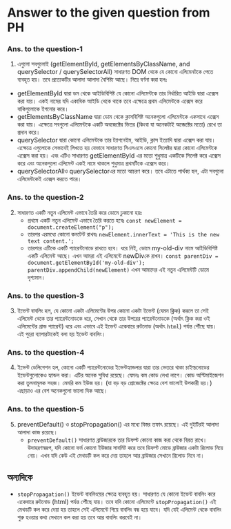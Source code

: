 # Answer to the given question from PH 

### Ans. to the question-1

1. এগুলো সবগুলোই (getElementById, getElementsByClassName, and querySelector / querySelectorAll) সাধারণত DOM থেকে যে কোনো এলিমেনটকে পেতে ব্যবহৃত হয়। তবে প্রত্যেকটির আলাদা আলাদা বৈশিষ্ট্য আছে। নিম্নে বর্ণনা করা হলঃ
  - getElementById দ্বারা ডম থেকে আইডিবিশিষ্ট যে কোনো এলিমেন্টকে তার নির্ধারিত আইডি দ্বারা এক্সেস করা যায়। একই নামের যদি একাধিক আইডি থেকে থাকে তবে এক্ষেত্রে প্রথম এলিমেন্টকে এক্সেস করে বাকিগুলোকে ইগনোর করে।
  - getElementsByClassName দ্বারা ডোম থেকে ক্লাসবিশিষ্ট অনেকগুলো এলিমেন্টকে একসাথে এক্সেস করা যায়। এক্ষেত্রে সবগুলো এলিমেন্টকে একটি অবজেক্টের ভিতর (কিংবা যা অনেকটাই অব্জেক্টের মতো) রেখে তা প্রদান করে। 
  - querySelector দ্বারা কোনো এলিমেন্টকে তার ট্যাগনেইম, আইডি, ক্লাস ইত্যাদি দ্বারা এক্সেস করা যায়। এক্ষেত্রে এগুলোকে সেভাবেই লিখতে হয় যেভাবে সাধারণত সিএসএসে কোনো সিলেক্টর দ্বারা কোনো এলিমেন্টকে এক্সেস করা হয়। এবং এটিও সাধারণত getElementById এর মতো শুধুমাত্র একটিকে সিলেক্ট করে এক্সেস করে এবং অনেকগুলো এলিমেন্ট একই নামে থাকলে শুধুমাত্র প্রথমটিকে এক্সেস করে।
  - querySelectorAllও querySelectorএর মতো আচরণ করে। তবে এটাতে পার্থক্য হল, এটা সবগুলো এলিমেন্টকেই এক্সেস করতে পারে। 

### Ans. to the question-2

2. সাধারণত একটি নতুন এলিমেন্ট এভাবে তৈরি করে ডোমে ঢুকানো হয়ঃ 
   - প্রথমে একটি নতুন এলিমেন্ট এভাবে তৈরি করতে হবেঃ
    ```const newElement = document.createElement("p");```
   - তারপর এরমধ্যে কোনো কনটেন্ট রাখবঃ
    ```newElement.innerText = 'This is the new text content.';```
   - তারপরে এটিকে একটি প্যারেন্টনোডে রাখতে হবে। ধরে নিই, ডোমে my-old-div নামে আইডিবিশিষ্ট একটি এলিমেন্ট আছে। এখন আমরা এই এলিমেন্টে newDivকে রাখব। 
   ```const parentDiv = document.getElementById('my-old-div');```
   ```parentDiv.appendChild(newElement)```
   এখন আমাদের এই নতুন এলিমেন্টটি ডোমে দৃশ্যমান।

### Ans. to the question-3

3. ইভেন্ট বাবলিং হল, যে কোনো একটা এলিমেন্টের উপর কোনো একটা ইভেন্ট (যেমন ক্লিক) করলে তা সেই এলিমেন্ট থেকে তার প্যারেন্টনোডকে ধরে, সেখান থেকে তার উপরের প্যারেন্টনোডকে (অর্থাৎ ক্লিক করা ওই এলিমেন্টের গ্রান্ড প্যারেন্ট) ধরে এবং এভাবে এই ইভেন্ট একেবারে রুটনোড (অর্থাৎ `html`) পর্যন্ত পৌঁছে যায়। এই পুরো ব্যাপারটাকেই বলা হয় ইভেন্ট বাবলিং।

### Ans. to the question-4

4. ইভেন্ট ডেলিগেশন হল, কোনো একটি প্যারেন্টনোডের ইভেন্টহ্যান্ডলার দ্বারা তার ভেতরে থাকা চাইল্ডনোডের ইভেন্টগুলোকেও হ্যান্ডল করা। এটির অনেক সুবিধা রয়েছে। যেমনঃ কম কোড লেখা লাগে। কোড অপ্টিমাইজেশন করা তুলনামূলক সহজ। মেমরি কম ইউজ হয়। (যা বড় বড় প্রোজেক্টের ক্ষেত্রে বেশ ভালোই উপকারী হয়।) এছাড়াও এর বেশ অনেকগুলো ভালো দিক আছে। 

### Ans. to the question-5

5. preventDefault() ও stopPropagation() এর মধ্যে বিস্তর তফাৎ রয়েছে। এই দুইটিরই আলাদা আলাদা কাজ রয়েছে।
   * `preventDefault()` সাধারণত ব্রাউজারকে তার ডিফল্ট কোনো কাজ করা থেকে বিরত রাখে। উদাহরণস্বরূপ, যদি কোনো ফর্ম কোনো ইউজার সাবমিট করে তবে ডিফল্ট মোডে ব্রাউজার একটা রিলোড নিয়ে নেয়। এখন যদি কেউ এই মেথডটি কল করে দেয় তাহলে আর ব্রাউজার সেখানে রিলোড নিবে না।
## অন্যদিকে
   * `stopPropagation()` ইভেন্ট বাবলিংয়ের ক্ষেত্রে ব্যবহৃত হয়। সাধারণত যে কোনো ইভেন্ট বাবলিং করে একেবারে রুটনোড (html) পর্যন্ত পৌঁছে যায়। তবে যদি কোনো এলিমেন্টে `stopPropagation()` এই মেথডটি কল করে দেয়া হয় তাহলে সেই এলিমেন্টে গিয়ে বাবলিং বন্ধ হয়ে যাবে। যদি যেই এলিমেন্ট থেকে বাবলিং শুরু হওয়ার কথা সেখানে কল করা হয় তবে আর বাবলিং করবেই না। 